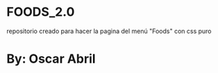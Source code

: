 # FOODS_2.0
repositorio creado para hacer la pagina del menú "Foods" con css puro
# By: Oscar Abril


